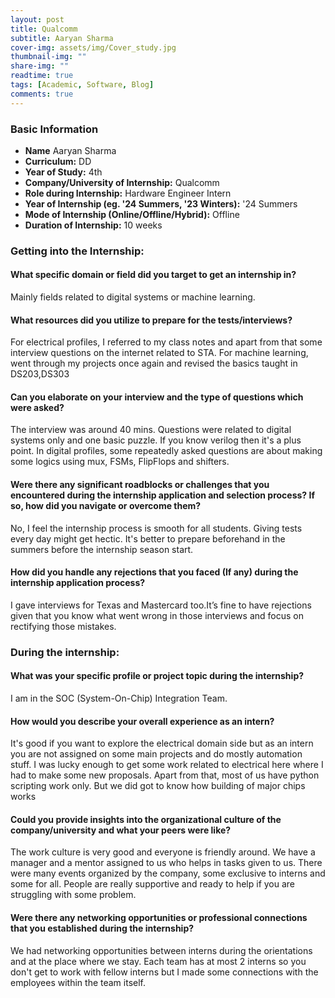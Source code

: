 ```yaml
---
layout: post
title: Qualcomm
subtitle: Aaryan Sharma
cover-img: assets/img/Cover_study.jpg
thumbnail-img: ""
share-img: ""
readtime: true
tags: [Academic, Software, Blog]
comments: true
---
```


### Basic Information

- **Name** Aaryan Sharma
- **Curriculum:** DD
- **Year of Study:** 4th
- **Company/University of Internship:** Qualcomm
- **Role during Internship:** Hardware Engineer Intern
- **Year of Internship (eg. \'24 Summers, \'23 Winters):** '24 Summers
- **Mode of Internship (Online/Offline/Hybrid):** Offline
- **Duration of Internship:** 10 weeks

### Getting into the Internship:

#### What specific domain or field did you target to get an internship in?
Mainly fields related to digital systems or machine learning.

#### What resources did you utilize to prepare for the tests/interviews?
For electrical profiles, I referred to my class notes and apart from that some interview questions on the
internet related to STA. For machine learning, went through my projects once again and revised the basics
taught in DS203,DS303

#### Can you elaborate on your interview and the type of questions which were asked?
The interview was around 40 mins. Questions were related to digital systems only and one basic puzzle. If
you know verilog then it's a plus point. In digital profiles, some repeatedly asked questions are about
making some logics using mux, FSMs, FlipFlops and shifters.

#### Were there any significant roadblocks or challenges that you encountered during the internship application and selection process? If so, how did you navigate or overcome them?
No, I feel the internship process is smooth for all students. Giving tests every day might get hectic. It's
better to prepare beforehand in the summers before the internship season start.

#### How did you handle any rejections that you faced (If any) during the internship application process?
I gave interviews for Texas and Mastercard too.It’s fine to have rejections given that you know what went
wrong in those interviews and focus on rectifying those mistakes.

### During the internship:

#### What was your specific profile or project topic during the internship?
I am in the SOC (System-On-Chip) Integration Team.

#### How would you describe your overall experience as an intern?
It's good if you want to explore the electrical domain side but as an intern you are not assigned on some
main projects and do mostly automation stuff. I was lucky enough to get some work related to electrical
here where I had to make some new proposals. Apart from that, most of us have python scripting work
only. But we did got to know how building of major chips works

#### Could you provide insights into the organizational culture of the company/university and what your peers were like?
The work culture is very good and everyone is friendly around. We have a manager and a mentor assigned
to us who helps in tasks given to us. There were many events organized by the company, some exclusive
to interns and some for all. People are really supportive and ready to help if you are struggling with some
problem.

#### Were there any networking opportunities or professional connections that you established during the internship?
We had networking opportunities between interns during the orientations and at the place where we stay.
Each team has at most 2 interns so you don't get to work with fellow interns but I made some connections
with the employees within the team itself.

